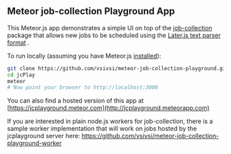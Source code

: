 ## Meteor job-collection Playground App

This Meteor.js app demonstrates a simple UI on top of the [job-collection](https://atmospherejs.com/vsivsi/job-collection) package that allows new jobs to be scheduled using the [Later.js text parser format](https://bunkat.github.io/later/parsers.html#text)  .

To run locally (assuming you have Meteor.js [installed](https://www.meteor.com/install)):

```bash
git clone https://github.com/vsivsi/meteor-job-collection-playground.git jcPlay
cd jcPlay
meteor
# Now point your browser to http://localhost:3000
```

You can also find a hosted version of this app at [https://jcplayground.meteor.com](http://jcplayground.meteorapp.com)

If you are interested in plain node.js workers for job-collection, there is a sample worker implementation that will work on jobs hosted by the jcplayground server here: https://github.com/vsivsi/meteor-job-collection-playground-worker
